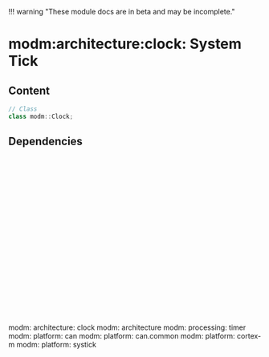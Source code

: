 !!! warning "These module docs are in beta and may be incomplete."

# modm:architecture:clock: System Tick



## Content

```cpp
// Class
class modm::Clock;
```
## Dependencies

<?xml version="1.0" encoding="UTF-8" standalone="no"?>
<!DOCTYPE svg PUBLIC "-//W3C//DTD SVG 1.1//EN"
 "http://www.w3.org/Graphics/SVG/1.1/DTD/svg11.dtd">
<!-- Generated by graphviz version 2.40.1 (20161225.0304)
 -->
<!-- Title: modm:architecture:clock Pages: 1 -->
<svg width="354pt" height="239pt"
 viewBox="0.00 0.00 354.00 239.00" xmlns="http://www.w3.org/2000/svg" xmlns:xlink="http://www.w3.org/1999/xlink">
<g id="graph0" class="graph" transform="scale(1 1) rotate(0) translate(4 235)">
<title>modm:architecture:clock</title>
<polygon fill="#ffffff" stroke="transparent" points="-4,4 -4,-235 350,-235 350,4 -4,4"/>
<!-- modm_architecture_clock -->
<g id="node1" class="node">
<title>modm_architecture_clock</title>
<polygon fill="#d3d3d3" stroke="#000000" stroke-width="2" points="220,-142 136,-142 136,-89 220,-89 220,-142"/>
<text text-anchor="middle" x="178" y="-126.8" font-family="Times,serif" font-size="14.00" fill="#000000">modm:</text>
<text text-anchor="middle" x="178" y="-111.8" font-family="Times,serif" font-size="14.00" fill="#000000">architecture:</text>
<text text-anchor="middle" x="178" y="-96.8" font-family="Times,serif" font-size="14.00" fill="#000000">clock</text>
</g>
<!-- modm_architecture -->
<g id="node2" class="node">
<title>modm_architecture</title>
<g id="a_node2"><a xlink:href="../modm-architecture" xlink:title="modm:&#10;architecture">
<polygon fill="#d3d3d3" stroke="#000000" points="121,-223.5 41,-223.5 41,-185.5 121,-185.5 121,-223.5"/>
<text text-anchor="middle" x="81" y="-208.3" font-family="Times,serif" font-size="14.00" fill="#000000">modm:</text>
<text text-anchor="middle" x="81" y="-193.3" font-family="Times,serif" font-size="14.00" fill="#000000">architecture</text>
</a>
</g>
</g>
<!-- modm_architecture_clock&#45;&gt;modm_architecture -->
<g id="edge1" class="edge">
<title>modm_architecture_clock&#45;&gt;modm_architecture</title>
<path fill="none" stroke="#000000" d="M148.8968,-142.2029C136.3268,-153.7362 121.6756,-167.1791 109.2073,-178.619"/>
<polygon fill="#000000" stroke="#000000" points="106.7665,-176.1086 101.7643,-185.4482 111.499,-181.2665 106.7665,-176.1086"/>
</g>
<!-- modm_processing_timer -->
<g id="node3" class="node">
<title>modm_processing_timer</title>
<g id="a_node3"><a xlink:href="../modm-processing-timer" xlink:title="modm:&#10;processing:&#10;timer">
<polygon fill="#d3d3d3" stroke="#000000" points="217,-231 139,-231 139,-178 217,-178 217,-231"/>
<text text-anchor="middle" x="178" y="-215.8" font-family="Times,serif" font-size="14.00" fill="#000000">modm:</text>
<text text-anchor="middle" x="178" y="-200.8" font-family="Times,serif" font-size="14.00" fill="#000000">processing:</text>
<text text-anchor="middle" x="178" y="-185.8" font-family="Times,serif" font-size="14.00" fill="#000000">timer</text>
</a>
</g>
</g>
<!-- modm_architecture_clock&#45;&gt;modm_processing_timer -->
<g id="edge2" class="edge">
<title>modm_architecture_clock&#45;&gt;modm_processing_timer</title>
<path fill="none" stroke="#000000" d="M171.7547,-142.2029C171.276,-150.2113 171.1378,-159.1403 171.3402,-167.6802"/>
<polygon fill="#000000" stroke="#000000" points="167.8489,-167.9678 171.7558,-177.8159 174.843,-167.6809 167.8489,-167.9678"/>
</g>
<!-- modm_processing_timer&#45;&gt;modm_architecture_clock -->
<g id="edge7" class="edge">
<title>modm_processing_timer&#45;&gt;modm_architecture_clock</title>
<path fill="none" stroke="#000000" d="M184.2442,-177.8159C184.7234,-169.809 184.8621,-160.8804 184.6603,-152.3399"/>
<polygon fill="#000000" stroke="#000000" points="188.1515,-152.0514 184.2453,-142.2029 181.1574,-152.3378 188.1515,-152.0514"/>
</g>
<!-- modm_platform_can -->
<g id="node4" class="node">
<title>modm_platform_can</title>
<g id="a_node4"><a xlink:href="../modm-platform-can" xlink:title="modm:&#10;platform:&#10;can">
<polygon fill="#d3d3d3" stroke="#000000" points="68,-53 0,-53 0,0 68,0 68,-53"/>
<text text-anchor="middle" x="34" y="-37.8" font-family="Times,serif" font-size="14.00" fill="#000000">modm:</text>
<text text-anchor="middle" x="34" y="-22.8" font-family="Times,serif" font-size="14.00" fill="#000000">platform:</text>
<text text-anchor="middle" x="34" y="-7.8" font-family="Times,serif" font-size="14.00" fill="#000000">can</text>
</a>
</g>
</g>
<!-- modm_platform_can&#45;&gt;modm_architecture_clock -->
<g id="edge3" class="edge">
<title>modm_platform_can&#45;&gt;modm_architecture_clock</title>
<path fill="none" stroke="#000000" d="M68.126,-47.5918C85.8034,-58.5174 107.7389,-72.0747 127.3508,-84.196"/>
<polygon fill="#000000" stroke="#000000" points="125.5368,-87.1894 135.8834,-89.4696 129.2171,-81.2348 125.5368,-87.1894"/>
</g>
<!-- modm_platform_can_common -->
<g id="node5" class="node">
<title>modm_platform_can_common</title>
<g id="a_node5"><a xlink:href="../modm-platform-can-common" xlink:title="modm:&#10;platform:&#10;can.common">
<polygon fill="#d3d3d3" stroke="#000000" points="174,-53 86,-53 86,0 174,0 174,-53"/>
<text text-anchor="middle" x="130" y="-37.8" font-family="Times,serif" font-size="14.00" fill="#000000">modm:</text>
<text text-anchor="middle" x="130" y="-22.8" font-family="Times,serif" font-size="14.00" fill="#000000">platform:</text>
<text text-anchor="middle" x="130" y="-7.8" font-family="Times,serif" font-size="14.00" fill="#000000">can.common</text>
</a>
</g>
</g>
<!-- modm_platform_can_common&#45;&gt;modm_architecture_clock -->
<g id="edge4" class="edge">
<title>modm_platform_can_common&#45;&gt;modm_architecture_clock</title>
<path fill="none" stroke="#000000" d="M144.4016,-53.2029C148.9105,-61.5633 153.9607,-70.927 158.7482,-79.8039"/>
<polygon fill="#000000" stroke="#000000" points="155.7811,-81.6758 163.6086,-88.8159 161.9422,-78.3529 155.7811,-81.6758"/>
</g>
<!-- modm_platform_cortex_m -->
<g id="node6" class="node">
<title>modm_platform_cortex_m</title>
<g id="a_node6"><a xlink:href="../modm-platform-cortex-m" xlink:title="modm:&#10;platform:&#10;cortex&#45;m">
<polygon fill="#d3d3d3" stroke="#000000" points="260,-53 192,-53 192,0 260,0 260,-53"/>
<text text-anchor="middle" x="226" y="-37.8" font-family="Times,serif" font-size="14.00" fill="#000000">modm:</text>
<text text-anchor="middle" x="226" y="-22.8" font-family="Times,serif" font-size="14.00" fill="#000000">platform:</text>
<text text-anchor="middle" x="226" y="-7.8" font-family="Times,serif" font-size="14.00" fill="#000000">cortex&#45;m</text>
</a>
</g>
</g>
<!-- modm_platform_cortex_m&#45;&gt;modm_architecture_clock -->
<g id="edge5" class="edge">
<title>modm_platform_cortex_m&#45;&gt;modm_architecture_clock</title>
<path fill="none" stroke="#000000" d="M211.5984,-53.2029C207.0895,-61.5633 202.0393,-70.927 197.2518,-79.8039"/>
<polygon fill="#000000" stroke="#000000" points="194.0578,-78.3529 192.3914,-88.8159 200.2189,-81.6758 194.0578,-78.3529"/>
</g>
<!-- modm_platform_systick -->
<g id="node7" class="node">
<title>modm_platform_systick</title>
<g id="a_node7"><a xlink:href="../modm-platform-systick" xlink:title="modm:&#10;platform:&#10;systick">
<polygon fill="#d3d3d3" stroke="#000000" points="346,-53 278,-53 278,0 346,0 346,-53"/>
<text text-anchor="middle" x="312" y="-37.8" font-family="Times,serif" font-size="14.00" fill="#000000">modm:</text>
<text text-anchor="middle" x="312" y="-22.8" font-family="Times,serif" font-size="14.00" fill="#000000">platform:</text>
<text text-anchor="middle" x="312" y="-7.8" font-family="Times,serif" font-size="14.00" fill="#000000">systick</text>
</a>
</g>
</g>
<!-- modm_platform_systick&#45;&gt;modm_architecture_clock -->
<g id="edge6" class="edge">
<title>modm_platform_systick&#45;&gt;modm_architecture_clock</title>
<path fill="none" stroke="#000000" d="M277.8394,-49.1887C262.3882,-59.4511 243.8413,-71.7696 226.9488,-82.9893"/>
<polygon fill="#000000" stroke="#000000" points="224.6846,-80.2913 218.291,-88.7396 228.5575,-86.1224 224.6846,-80.2913"/>
</g>
</g>
</svg>


